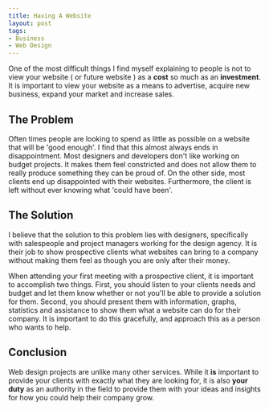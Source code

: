 ```yaml
--- 
title: Having A Website
layout: post
tags: 
- Business
- Web Design
---
```

One of the most difficult things I find myself explaining to people is not to view your website ( or future website ) as a **cost** so much as an **investment**. It is important to view your website as a means to advertise, acquire new business, expand your market and increase sales.

## The Problem
Often times people are looking to spend as little as possible on a website that will be 'good enough'. I find that this almost always ends in disappointment. Most designers and developers don't like working on budget projects. It makes them feel constricted and does not allow them to really produce something they can be proud of. On the other side, most clients end up disappointed with their websites. Furthermore, the client is left without ever knowing what 'could have been'.

## The Solution
I believe that the solution to this problem lies with designers, specifically with salespeople and project managers working for the design agency. It is their job to show prospective clients what websites can bring to a company without making them feel as though you are only after their money.

When attending your first meeting with a prospective client, it is important to accomplish two things. First, you should listen to your clients needs and budget and let them know whether or not you'll be able to provide a solution for them. Second, you should present them with information, graphs, statistics and assistance to show them what a website can do for their company. It is important to do this gracefully, and approach this as a person who wants to help.

## Conclusion
Web design projects are unlike many other services. While it **is** important to provide your clients with exactly what they are looking for, it is also **your duty** as an authority in the field to provide them with your ideas and insights for how you could help their company grow.